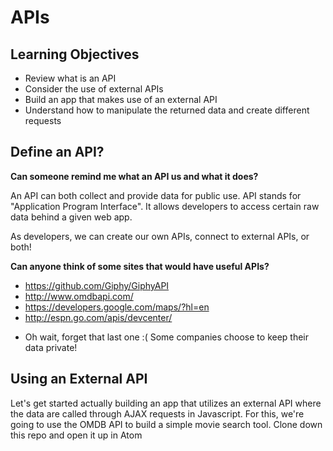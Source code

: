 # APIs

## Learning Objectives

- Review what is an API
- Consider the use of external APIs
- Build an app that makes use of an external API
- Understand how to manipulate the returned data and create different requests

## Define an API?

**Can someone remind me what an API us and what it does?**

An API can both collect and provide data for public use.  API stands for "Application Program Interface".  It allows developers to access certain raw data behind a given web app.

As developers, we can create our own APIs, connect to external APIs, or both!

**Can anyone think of some sites that would have useful APIs?**

* https://github.com/Giphy/GiphyAPI
* http://www.omdbapi.com/
* https://developers.google.com/maps/?hl=en
* http://espn.go.com/apis/devcenter/
- Oh wait, forget that last one :(
  Some companies choose to keep their data private!

## Using an External API

Let's get started actually building an app that utilizes an external API where the data are called through AJAX requests in Javascript. For this, we're going to use the OMDB API to build a simple movie search tool.  Clone down this repo and open it up in Atom
